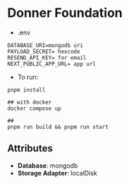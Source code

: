# Donner Foundation

* .env
```
DATABASE_URI=mongodb uri
PAYLOAD_SECRET= hexcode
RESEND_API_KEY= for email
NEXT_PUBLIC_APP_URL= app url
```

* To run:
```
pnpm install

## with docker
docker compose up

##
pnpm run build && pnpm run start
```

## Attributes

- **Database**: mongodb
- **Storage Adapter**: localDisk
